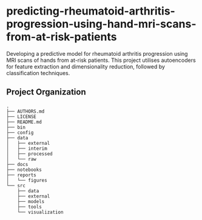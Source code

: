 predicting-rheumatoid-arthritis-progression-using-hand-mri-scans-from-at-risk-patients
==============================

Developing a predictive model for rheumatoid arthritis progression using MRI scans of hands from at-risk patients. This project utilises autoencoders for feature extraction and dimensionality reduction, followed by classification techniques.

Project Organization
--------------------

    .
    ├── AUTHORS.md
    ├── LICENSE
    ├── README.md
    ├── bin
    ├── config
    ├── data
    │   ├── external
    │   ├── interim
    │   ├── processed
    │   └── raw
    ├── docs
    ├── notebooks
    ├── reports
    │   └── figures
    └── src
        ├── data
        ├── external
        ├── models
        ├── tools
        └── visualization
